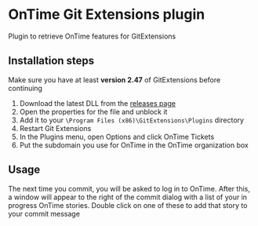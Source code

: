 # OnTime Git Extensions plugin

Plugin to retrieve OnTime features for GitExtensions

## Installation steps

Make sure you have at least **version 2.47** of GitExtensions before continuing

1. Download the latest DLL from the [releases page](https://github.com/andypaxo/ontime-git-extensions/releases)
2. Open the properties for the file and unblock it
1. Add it to your `\Program Files (x86)\GitExtensions\Plugins` directory
1. Restart Git Extensions
1. In the Plugins menu, open Options and click OnTime Tickets
1. Put the subdomain you use for OnTime in the OnTime organization box

## Usage

The next time you commit, you will be asked to log in to OnTime.
After this, a window will appear to the right of the commit dialog with a list of your in progress OnTime stories.
Double click on one of these to add that story to your commit message
